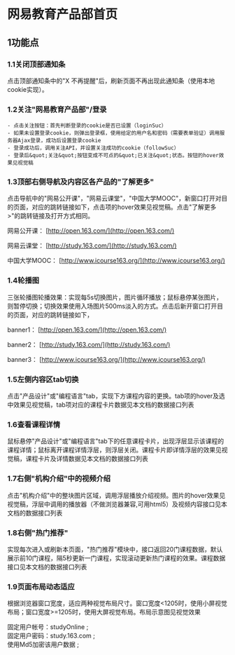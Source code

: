 # 网易教育产品部首页
## 1功能点

### 1.1关闭顶部通知条

点击顶部通知条中的&quot;X 不再提醒&quot;后，刷新页面不再出现此通知条（使用本地cookie实现）。

### 1.2关注&quot;网易教育产品部&quot;/登录

    - 点击关注按钮：首先判断登录的cookie是否已设置（loginSuc）
    - 如果未设置登录cookie，则弹出登录框，使用给定的用户名和密码（需要表单验证）调用服务器Ajax登录，成功后设置登录cookie
    - 登录成功后，调用关注API，并设置关注成功的cookie（followSuc）
    - 登录后&quot;关注&quot;按钮变成不可点的&quot;已关注&quot;状态。按钮的hover效果见视觉稿

### 1.3顶部右侧导航及内容区各产品的&quot;了解更多&quot;

点击导航中的&quot;网易公开课&quot;，&quot;网易云课堂&quot;，&quot;中国大学MOOC&quot;，新窗口打开对目的页面，对应的跳转链接如下，点击项的hover效果见视觉稿。点击&quot;了解更多&gt;&quot;的跳转链接及打开方式相同。

网易公开课： [http://open.163.com/](http://open.163.com/)

网易云课堂： [http://study.163.com/](http://study.163.com/)

中国大学MOOC： [http://www.icourse163.org/](http://www.icourse163.org/)

### 1.4轮播图

三张轮播图轮播效果：实现每5s切换图片，图片循环播放；鼠标悬停某张图片，则暂停切换；切换效果使用入场图片500ms淡入的方式。点击后新开窗口打开目的页面，对应的跳转链接如下，

banner1： [http://open.163.com/](http://open.163.com/)

banner2： [http://study.163.com/](http://study.163.com/)

banner3： [http://www.icourse163.org/](http://www.icourse163.org/)

### 1.5左侧内容区tab切换

点击&quot;产品设计&quot;或&quot;编程语言&quot;tab，实现下方课程内容的更换。tab项的hover及选中效果见视觉稿，tab项对应的课程卡片数据见本文档的数据接口列表

### 1.6查看课程详情

鼠标悬停&quot;产品设计&quot;或&quot;编程语言&quot;tab下的任意课程卡片，出现浮层显示该课程的课程详情；鼠标离开课程详情浮层，则浮层关闭。课程卡片即详情浮层的效果见视觉稿，课程卡片及详情数据见本文档的数据接口列表

### 1.7右侧&quot;机构介绍&quot;中的视频介绍

点击&quot;机构介绍&quot;中的整块图片区域，调用浮层播放介绍视频。图片的hover效果见视觉稿，浮层中调用的播放器（不做浏览器兼容,可用html5）及视频内容接口见本文档的数据接口列表

### 1.8右侧&quot;热门推荐&quot;

实现每次进入或刷新本页面，&quot;热门推荐&quot;模块中，接口返回20门课程数据，默认展示前10门课程，隔5秒更新一门课程，实现滚动更新热门课程的效果。课程数据接口见本文档的数据接口列表


### 1.9页面布局动态适应

根据浏览器窗口宽度，适应两种视觉布局尺寸。窗口宽度&lt;1205时，使用小屏视觉布局；窗口宽度&gt;=1205时，使用大屏视觉布局。布局示意图见视觉效果




固定用户帐号：studyOnline ;  
固定用户密码：study.163.com ;  
使用Md5加密该用户数据 ;  

